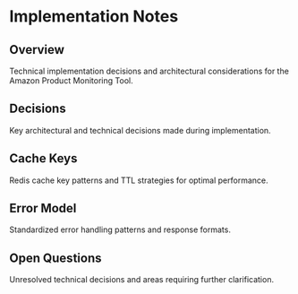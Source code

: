 # Implementation Notes

## Overview
Technical implementation decisions and architectural considerations for the Amazon Product Monitoring Tool.

## Decisions
Key architectural and technical decisions made during implementation.

## Cache Keys
Redis cache key patterns and TTL strategies for optimal performance.

## Error Model
Standardized error handling patterns and response formats.

## Open Questions
Unresolved technical decisions and areas requiring further clarification.